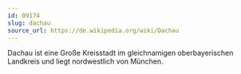 ```yaml
---
id: 09174
slug: dachau
source_url: https://de.wikipedia.org/wiki/Dachau
---
```


Dachau ist eine Große Kreisstadt im gleichnamigen oberbayerischen Landkreis und liegt nordwestlich von München.
